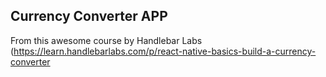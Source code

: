 ## Currency Converter APP
From this awesome course by Handlebar Labs (https://learn.handlebarlabs.com/p/react-native-basics-build-a-currency-converter
